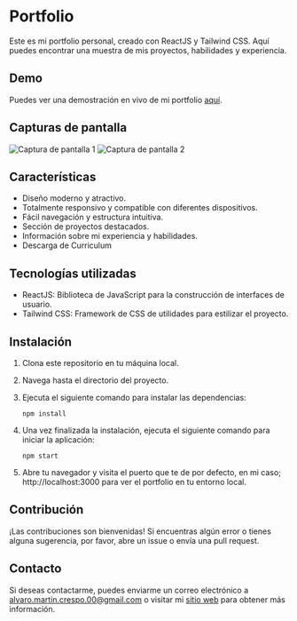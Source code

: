 # Portfolio

Este es mi portfolio personal, creado con ReactJS y Tailwind CSS. Aquí puedes encontrar una muestra de mis proyectos, habilidades y experiencia.

## Demo

Puedes ver una demostración en vivo de mi portfolio [aquí](https://alvarodev.vercel.app/).

## Capturas de pantalla

![Captura de pantalla 1](screenshot1.png)
![Captura de pantalla 2](screenshot2.png)

## Características

- Diseño moderno y atractivo.
- Totalmente responsivo y compatible con diferentes dispositivos.
- Fácil navegación y estructura intuitiva.
- Sección de proyectos destacados.
- Información sobre mi experiencia y habilidades.
- Descarga de Curriculum

## Tecnologías utilizadas

- ReactJS: Biblioteca de JavaScript para la construcción de interfaces de usuario.
- Tailwind CSS: Framework de CSS de utilidades para estilizar el proyecto.

## Instalación

1. Clona este repositorio en tu máquina local.
2. Navega hasta el directorio del proyecto.
3. Ejecuta el siguiente comando para instalar las dependencias:

   ```shell
   npm install 
   ```
4. Una vez finalizada la instalación, ejecuta el siguiente comando para iniciar la aplicación:
     ```shell
   npm start
   ```
5. Abre tu navegador y visita el puerto que te de por defecto, en mi caso; http://localhost:3000 para ver el portfolio en tu entorno local.

## Contribución
¡Las contribuciones son bienvenidas! Si encuentras algún error o tienes alguna sugerencia, por favor, abre un issue o envía una pull request.

## Contacto
Si deseas contactarme, puedes enviarme un correo electrónico a alvaro.martin.crespo.00@gmail.com o visitar mi [sitio web](https://alvarodev.vercel.app/) para obtener más información.

